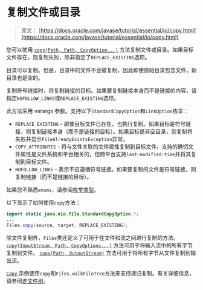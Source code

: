 # 复制文件或目录

> 原文： [https://docs.oracle.com/javase/tutorial/essential/io/copy.html](https://docs.oracle.com/javase/tutorial/essential/io/copy.html)

您可以使用 [`copy(Path, Path, CopyOption...)`](https://docs.oracle.com/javase/8/docs/api/java/nio/file/Files.html#copy-java.nio.file.Path-java.nio.file.Path-java.nio.file.CopyOption...-) 方法复制文件或目录。如果目标文件存在，则复制失败，除非指定了`REPLACE_EXISTING`选项。

目录可以复制。但是，目录中的文件不会被复制，因此即使原始目录包含文件，新目录也是空的。

复制符号链接时，将复制链接的目标。如果要复制链接本身而不是链接的内容，请指定`NOFOLLOW_LINKS`或`REPLACE_EXISTING`选项。

此方法采用 varargs 参数。支持以下`StandardCopyOption`和`LinkOption`枚举：

*   `REPLACE_EXISTING` - 即使目标文件已存在，也执行复制。如果目标是符号链接，则复制链接本身（而不是链接的目标）。如果目标是非空目录，则复制将失败并显示`FileAlreadyExistsException`异常。
*   `COPY_ATTRIBUTES` - 将与文件关联的文件属性复制到目标文件。支持的确切文件属性是文件系统和平台相关的，但跨平台支持`last-modified-time`并将其复制到目标文件。
*   `NOFOLLOW_LINKS` - 表示不应遵循符号链接。如果要复制的文件是符号链接，则复制链接（而不是链接的目标）。

如果您不熟悉`enums`，请参阅[枚举类型](../../java/javaOO/enum.html)。

以下显示了如何使用`copy`方法：

```java
import static java.nio.file.StandardCopyOption.*;
...
Files.copy(source, target, REPLACE_EXISTING);
```

除文件复制外，`Files`类还定义了可用于在文件和流之间进行复制的方法。 [`copy(InputStream, Path, CopyOptions...)`](https://docs.oracle.com/javase/8/docs/api/java/nio/file/Files.html#copy-java.io.InputStream-java.nio.file.Path-java.nio.file.CopyOption...-) 方法可用于将输入流中的所有字节复制到文件。 [`copy(Path, OutputStream)`](https://docs.oracle.com/javase/8/docs/api/java/nio/file/Files.html#copy-java.nio.file.Path-java.io.OutputStream-) 方法可用于将所有字节从文件复制到输出流。

[``Copy`` ](examples/Copy.java)示例使用`copy`和`Files.walkFileTree`方法来支持递归复制。有关详细信息，请参阅[走文件树](walk.html)。